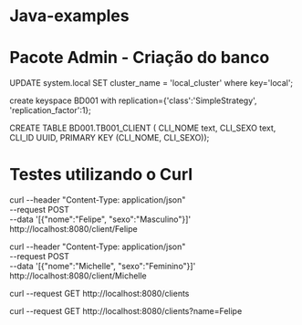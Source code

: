 # Java-examples 

# Pacote Admin - Criação do banco
UPDATE system.local SET cluster_name = 'local_cluster' where key='local';

create keyspace BD001 with replication={'class':'SimpleStrategy', 'replication_factor':1};

CREATE TABLE BD001.TB001_CLIENT (
CLI_NOME text,
CLI_SEXO text,
CLI_ID UUID,
PRIMARY KEY (CLI_NOME, CLI_SEXO)); 

# Testes utilizando o Curl
curl --header "Content-Type: application/json" \
  --request POST \
  --data '[{"nome":"Felipe", "sexo":"Masculino"}]' \
  http://localhost:8080/client/Felipe
  
curl --header "Content-Type: application/json" \
  --request POST \
  --data '[{"nome":"Michelle", "sexo":"Feminino"}]' \
  http://localhost:8080/client/Michelle
  
curl --request GET http://localhost:8080/clients

curl --request GET http://localhost:8080/clients?name=Felipe
